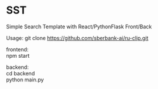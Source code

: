 # SST
Simple Search Template with React/PythonFlask Front/Back

Usage:
git clone https://github.com/sberbank-ai/ru-clip.git

frontend: <br>
npm start

backend:<br>
cd backend<br>
python main.py
